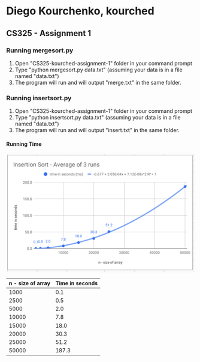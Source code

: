 # Diego Kourchenko, kourched
## CS325 - Assignment 1

### Running mergesort.py
1) Open "CS325-kourched-assignment-1" folder in your command prompt
2) Type "python mergesort.py data.txt" (assuming your data is in a file named "data.txt")
3) The program will run and will output "merge.txt" in the same folder.


### Running insertsort.py
1) Open "CS325-kourched-assignment-1" folder in your command prompt
2) Type "python insertsort.py data.txt" (assuming your data is in a file named "data.txt")
3) The program will run and will output "insert.txt" in the same folder.

#### Running Time
![Insertion Sort](https://github.com/Kourchenko/CS325-S2019/blob/master/Assignment-1/img/insertionSort.png)

n - size of array | Time in seconds
------------ | -------------
1000 | 0.1
2500 | 0.5
5000 | 2.0
10000 | 7.8
15000 | 18.0
20000 | 30.3
25000 | 51.2
50000 | 187.3